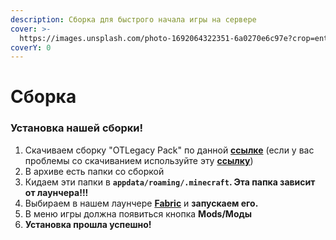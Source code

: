 ```yaml
---
description: Сборка для быстрого начала игры на сервере
cover: >-
  https://images.unsplash.com/photo-1692064322351-6a0270e6c97e?crop=entropy&cs=srgb&fm=jpg&ixid=M3wxOTcwMjR8MHwxfHJhbmRvbXx8fHx8fHx8fDE2OTI3NzM0Nzl8&ixlib=rb-4.0.3&q=85
coverY: 0
---
```


# Сборка

### Установка нашей сборки! <a href="#ustanovka-nashei-sborki" id="ustanovka-nashei-sborki"></a>

1. Скачиваем сборку "OTLegacy Pack" по данной [**ссылке**](https://modrinth.com/modpack/otlegacy-pack) (если у вас проблемы со скачиванием используйте эту [**ссылку**](https://moddermore.net/list/nmIibPlCeMit))
2. В архиве есть папки со сборкой
3. Кидаем эти папки в **`appdata/roaming/.minecraft`. Эта папка зависит от лаунчера!!!**
4. Выбираем в нашем лаунчере [**Fabric**](https://wiki.otlegacy.com/for-modpacks/modloaders) и **запускаем его.**
5. В меню игры должна появиться кнопка **Mods/Моды**
6. **Установка прошла успешно!**
